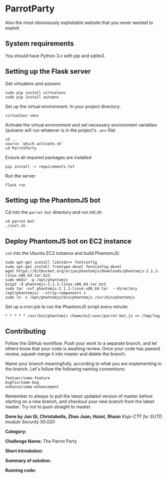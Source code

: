 # ParrotParty
Also the most obnoxiously exploitable website that you never wanted to exploit.


## System requirements

You should have Python 3.x with pip and sqlite3.

## Setting up the Flask server

Get virtualenv and autoenv

```
sudo pip install virtualenv
sudo pip install autoenv
```

Set up the virtual environment. In your project directory:

```
virtualenv venv
```

Activate the virtual environment and set necessary environment variables (autoenv will run whatever is in the project's `.env` file)

```
cd ..
source `which activate.sh`
cd ParrotParty
```

Ensure all required packages are installed

```
pip install -r requirements.txt
```
Run the server

```
flask run
```

## Setting up the PhantomJS bot

Cd into the `parrot-bot` directory and run init.sh
```
cd parrot-bot
./init.sh
```

## Deploy PhantomJS bot on EC2 instance

`ssh` into the Ubuntu EC2 instance and build PhantomJS:

```
sudo apt-get install libstdc++ fontconfig
sudo apt-get install freetype-devel fontconfig-devel
wget https://bitbucket.org/ariya/phantomjs/downloads/phantomjs-2.1.1-linux-x86_64.tar.bz2
sudo mkdir -p /opt/phantomjs
bzip2 -d phantomjs-2.1.1-linux-x86_64.tar.bz2 
sudo tar -xvf phantomjs-2.1.1-linux-x86_64.tar  --directory /opt/phantomjs/ --strip-components 1
sudo ln -s /opt/phantomjs/bin/phantomjs /usr/bin/phantomjs
```

Set up a cron job to run the PhantomJS script every minute:

```
* * * * * /usr/bin/phantomjs /home/ec2-user/parrot-bot.js >> /tmp/log
```

## Contributing

Follow the GitHub workflow. Push your work to a separate branch, and let others know that your code is awaiting review. Once your code has passed review, squash merge it into master and delete the branch.

Name your branch meaningfully, according to what you are implementing in the branch.
Let's follow the following naming conventions:

```
featuer/some-feature
bugfix/some-bug
enhance/some-enhancement
```

Remember to always to pull the latest updated version of master before starting on a new branch, and checkout your new branch from the latest master. Try not to push straight to master.

**Done by Jun Qi, Christabella, Zhao Juan, Hazel, Shaun**
_Kopi-CTF for SUTD module Security 50.020_

**Category:**

**Challenge Name:** The Parrot Party

**Short Introdution:**

**Summary of solution:**

**Running code:**
